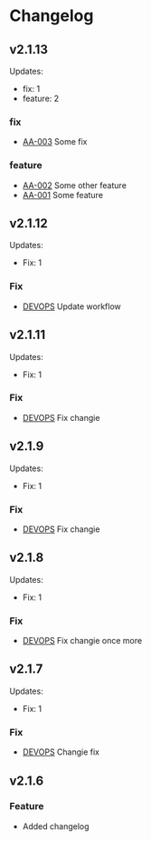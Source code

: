 # Changelog


## v2.1.13
Updates:
  * fix: 1
  * feature: 2

### fix
- [AA-003](https://bridgerpay.atlassian.net/browse/AA-003) Some fix
### feature
- [AA-002](https://bridgerpay.atlassian.net/browse/AA-002) Some other feature
- [AA-001](https://bridgerpay.atlassian.net/browse/AA-001) Some feature

## v2.1.12
Updates:
  * Fix: 1

### Fix
- [DEVOPS](https://bridgerpay.atlassian.net/browse/DEVOPS) Update workflow

## v2.1.11
Updates:
  * Fix: 1

### Fix
- [DEVOPS](https://bridgerpay.atlassian.net/browse/DEVOPS) Fix changie

## v2.1.9
Updates:
  * Fix: 1

### Fix
- [DEVOPS](https://bridgerpay.atlassian.net/browse/DEVOPS) Fix changie

## v2.1.8
Updates:
  * Fix: 1

### Fix
- [DEVOPS](https://bridgerpay.atlassian.net/browse/DEVOPS) Fix changie once more

## v2.1.7
Updates:
  * Fix: 1

### Fix
- [DEVOPS](https://bridgerpay.atlassian.net/browse/DEVOPS) Changie fix

## v2.1.6
### Feature
* Added changelog